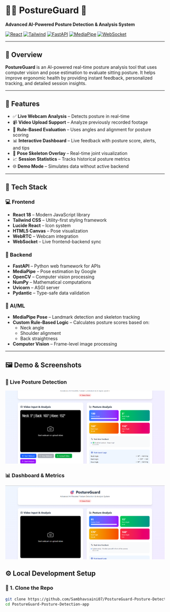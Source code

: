 # 🧍‍♂️ PostureGuard 🎯  
**Advanced AI-Powered Posture Detection & Analysis System**

[![React](https://img.shields.io/badge/Frontend-React-61DAFB?logo=react)](https://reactjs.org/)
[![Tailwind](https://img.shields.io/badge/Styling-TailwindCSS-38B2AC?logo=tailwind-css)](https://tailwindcss.com/)
[![FastAPI](https://img.shields.io/badge/Backend-FastAPI-009688?logo=fastapi)](https://fastapi.tiangolo.com/)
[![MediaPipe](https://img.shields.io/badge/AI-MediaPipe-orange?logo=google)](https://google.github.io/mediapipe/)
[![WebSocket](https://img.shields.io/badge/Realtime-WebSocket-blue)](https://developer.mozilla.org/en-US/docs/Web/API/WebSockets_API)

---

## 📖 Overview

**PostureGuard** is an AI-powered real-time posture analysis tool that uses computer vision and pose estimation to evaluate sitting posture. It helps improve ergonomic health by providing instant feedback, personalized tracking, and detailed session insights.

---

## 🚀 Features

- ✅ **Live Webcam Analysis** – Detects posture in real-time  
- 📹 **Video Upload Support** – Analyze previously recorded footage  
- 📐 **Rule-Based Evaluation** – Uses angles and alignment for posture scoring  
- 📊 **Interactive Dashboard** – Live feedback with posture score, alerts, and tips  
- 🧍 **Pose Skeleton Overlay** – Real-time joint visualization  
- 📈 **Session Statistics** – Tracks historical posture metrics  
- 🌐 **Demo Mode** – Simulates data without active backend

---

## 🧰 Tech Stack

### 💻 Frontend

- **React 18** – Modern JavaScript library
- **Tailwind CSS** – Utility-first styling framework
- **Lucide React** – Icon system
- **HTML5 Canvas** – Pose visualization
- **WebRTC** – Webcam integration
- **WebSocket** – Live frontend-backend sync

### 🔧 Backend

- **FastAPI** – Python web framework for APIs
- **MediaPipe** – Pose estimation by Google
- **OpenCV** – Computer vision processing
- **NumPy** – Mathematical computations
- **Uvicorn** – ASGI server
- **Pydantic** – Type-safe data validation

### 🤖 AI/ML

- **MediaPipe Pose** – Landmark detection and skeleton tracking
- **Custom Rule-Based Logic** – Calculates posture scores based on:
  - Neck angle
  - Shoulder alignment
  - Back straightness
- **Computer Vision** – Frame-level image processing

---

## 🖼️ Demo & Screenshots

### 📸 Live Posture Detection
![Live Detection Screenshot](screenshot/Screenshot%202025-07-11%20185629.png)

### 📊 Dashboard & Metrics
![Dashboard Screenshot](screenshot/Screenshot%202025-07-11%20185151.png)

## ⚙️ Local Development Setup

### 🔹 1. Clone the Repo

```bash
git clone https://github.com/Sambhavsaini07/PostureGuard-Posture-Detection-app.git
cd PostureGuard-Posture-Detection-app
